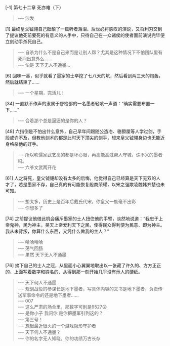 
[-1] 第七十二章 死亦难（下）
>--- 沙发<br>

[1] 最终皇父钺翎自己酝酿了一篇听者落泪、后世必将感叹的演说，又将利刃交到了提议他死前要死的有意义的人手中，只待自己在一众诸侯的使者面前演说完毕便立刻动手杀死自己。
>--- 自杀为什么不是自己来而是让别人帮？尤其是这种情况下不怕团队里有死间出意外么……<br>
>--- 怕是
天下无人不通墨…<br>

[6] 回味一番，似乎就看了墨家的士卒挖了七八天的坑，然后看到两三天的炮轰，然后就结束了……
>--- 一个星期，完活儿！<br>

[34] 一直默不作声的隶属于督检部的一名墨者轻咳一声道：“确实需要布置一下……”
>--- 合着那个总是逼逼的是你的人？<br>

[48] 六指倒是不怕出什么意外，自己早年间跟随公造冶、骆猾厘等人学过剑，手段或许不及，但教他剑术的都是此时天下顶尖的剑手，想来皇父钺翎身边也无能近身格杀他的好手。
>--- 所以吹儒家武艺高的都是坏心眼，再高能高过帮人守城，诛不义的墨者吗。<br>
>--- 六爷文武两开花<br>

[61] 人之将死，皇父钺翎却没有太多的后悔，他觉得自己已经算是天下无双的人才了，若是墨家不存，自己真的有可能恢复殷商荣耀，以宋之强欺凌魏韩齐楚也未可知。
>--- 想太多，历史上是百年后戴氏代宋，你皇父一族毫不出彩<br>
>--- 你想多了<br>

[74] 之前提议他借此机会痛斥墨家的士人扭住他的手臂，淡然地说道：“我忠于上帝鬼神，民为神主，昊天上帝爱利天下之民，使得民众得利便为民意、即为神主。我从未背叛，你算什么东西，又凭什么做我的主人？”
>--- 哈哈哈哈<br>
>--- 荡气回肠<br>
>--- 果然
天下无人不通墨<br>

[76] 摘下自己的士人之冠，从里面小心翼翼地取出以一张藏了许久的、方方正正的、上面写着数字和姓名的、从得到那一刻开始几乎没有示人的硬纸。
>--- 天下何人不通墨<br>
>--- 规划战役的参谋长是地下墨者，写具体内容的文书是地下墨者，负责传送军事命令的还是地下墨者……<br>
>--- 007<br>
>--- 这么严肃的场合里，那数字可别是9527😝<br>
>--- 是你小子 我问你 是你把墨军引到这的？<br>
>--- 第三号！<br>
>--- 想起最近很火的一个游戏隐形守护者<br>
>--- 天下何人不通墨？<br>
>--- 你的名字无人知晓，你的功绩万古长存<br>
